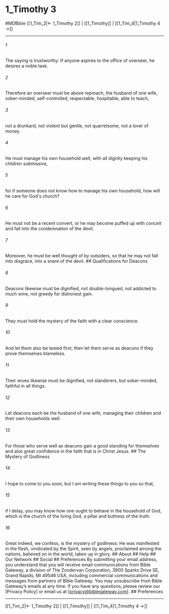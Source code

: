 # 1_Timothy 3
#MDBible
[[1_Tim_2|← 1_Timothy 2]] | [[1_Timothy]] | [[1_Tim_4|1_Timothy 4 →]]

***


###### 1 
The saying is trustworthy: If anyone aspires to the office of overseer, he desires a noble task. 

###### 2 
Therefore an overseer must be above reproach, the husband of one wife, sober-minded, self-controlled, respectable, hospitable, able to teach, 

###### 3 
not a drunkard, not violent but gentle, not quarrelsome, not a lover of money. 

###### 4 
He must manage his own household well, with all dignity keeping his children submissive, 

###### 5 
for if someone does not know how to manage his own household, how will he care for God's church? 

###### 6 
He must not be a recent convert, or he may become puffed up with conceit and fall into the condemnation of the devil. 

###### 7 
Moreover, he must be well thought of by outsiders, so that he may not fall into disgrace, into a snare of the devil. ## Qualifications for Deacons 

###### 8 
Deacons likewise must be dignified, not double-tongued, not addicted to much wine, not greedy for dishonest gain. 

###### 9 
They must hold the mystery of the faith with a clear conscience. 

###### 10 
And let them also be tested first; then let them serve as deacons if they prove themselves blameless. 

###### 11 
Their wives likewise must be dignified, not slanderers, but sober-minded, faithful in all things. 

###### 12 
Let deacons each be the husband of one wife, managing their children and their own households well. 

###### 13 
For those who serve well as deacons gain a good standing for themselves and also great confidence in the faith that is in Christ Jesus. ## The Mystery of Godliness 

###### 14 
I hope to come to you soon, but I am writing these things to you so that, 

###### 15 
if I delay, you may know how one ought to behave in the household of God, which is the church of the living God, a pillar and buttress of the truth. 

###### 16 
Great indeed, we confess, is the mystery of godliness: He was manifested in the flesh, vindicated by the Spirit, seen by angels, proclaimed among the nations, believed on in the world, taken up in glory. ## About ## Help ## Our Network ## Social ## Preferences By submitting your email address, you understand that you will receive email communications from Bible Gateway, a division of The Zondervan Corporation, 3900 Sparks Drive SE, Grand Rapids, MI 49546 USA, including commercial communications and messages from partners of Bible Gateway. You may unsubscribe from Bible Gateway&rsquo;s emails at any time. If you have any questions, please review our [Privacy Policy] or email us at [privacy@biblegateway.com]. ## Preferences

***

[[1_Tim_2|← 1_Timothy 2]] | [[1_Timothy]] | [[1_Tim_4|1_Timothy 4 →]]
